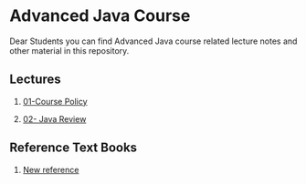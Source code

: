 # Advanced Java Course
Dear Students you can find Advanced Java course related lecture notes and other material in this repository.

## Lectures
 
1. [01-Course Policy](le/01cp.pdf)

2. [02- Java Review](le/02-Review.pdf)

## Reference Text Books

1. [New reference](https://introcs.cs.princeton.edu/java/10elements/)